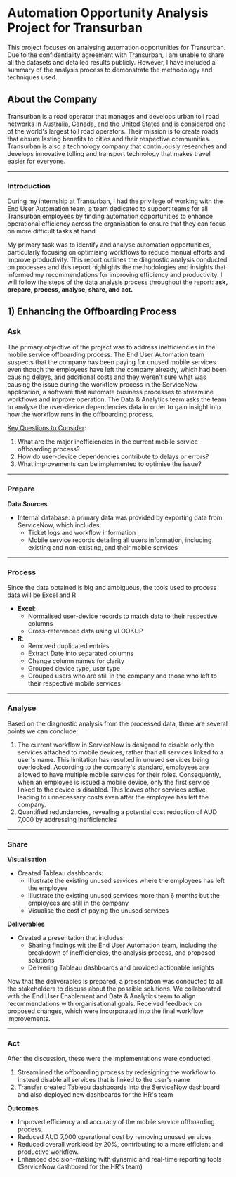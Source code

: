 # Automation Opportunity Analysis Project for Transurban

This project focuses on analysing automation opportunities for Transurban. Due to the confidentiality agreement with Transurban, I am unable to share all the datasets and detailed results publicly. However, I have included a summary of the analysis process to demonstrate the methodology and techniques used.

## About the Company
Transurban is a road operator that manages and develops urban toll road networks in Australia, Canada, and the United States and is considered one of the world's largest toll road operators. Their mission is to create roads that ensure lasting benefits to cities and their respective communities. Transurban is also a technology company that continuously researches and develops innovative tolling and transport technology that makes travel easier for everyone.

---

### Introduction
During my internship at Transurban, I had the privilege of working with the End User Automation team, a team dedicated to support teams for all Transurban employees by finding automation opportunities to enhance operational efficiency across the organisation to ensure that they can focus on more difficult tasks at hand. 

My primary task was to identify and analyse automation opportunities, particularly focusing on optimising workflows to reduce manual efforts and improve productivity. This report outlines the diagnostic analysis conducted on processes and this report highlights the methodologies and insights that informed my recommendations for improving efficiency and productivity. I will follow the steps of the data analysis process throughout the report: **ask, prepare, process, analyse, share, and act.**


## 1) Enhancing the Offboarding Process

### Ask
The primary objective of the project was to address inefficiencies in the mobile service offboarding process. The End User Automation team suspects that the company has been paying for unused mobile services even though the employees have left the company already, which had been causing delays, and additional costs and they weren’t sure what was causing the issue during the workflow process in the ServiceNow application, a software that automate business processes to streamline workflows and improve operation. The Data & Analytics team asks the team to analyse the user-device dependencies data in order to gain insight into how the workflow runs in the offboarding process.

<ins>Key Questions to Consider</ins>:
1. What are the major inefficiencies in the current mobile service offboarding process?
2. How do user-device dependencies contribute to delays or errors?
3. What improvements can be implemented to optimise the issue?
---

### Prepare
**Data Sources**
- Internal database: a primary data was provided by exporting data from ServiceNow, which includes:
  - Ticket logs and workflow information
  - Mobile service records detailing all users information, including existing and non-existing, and their mobile services
---
### Process
Since the data obtained is big and ambiguous, the tools used to process data will be Excel and R
- **Excel**:
  - Normalised user-device records to match data to their respective columns
  - Cross-referenced data using VLOOKUP
- **R**:
  - Removed duplicated entries
  - Extract Date into separated columns
  - Change column names for clarity
  - Grouped device type, user type
  - Grouped users who are still in the company and those who left to their respective mobile services
---
### Analyse
Based on the diagnostic analysis from the processed data, there are several points we can conclude:
1. The current workflow in ServiceNow is designed to disable only the services attached to mobile devices, rather than all services linked to a user's name. This limitation has resulted in unused services being overlooked. According to the company's standard, employees are allowed to have multiple mobile services for their roles. Consequently, when an employee is issued a mobile device, only the first service linked to the device is disabled. This leaves other services active, leading to unnecessary costs even after the employee has left the company.
2. Quantified redundancies, revealing a potential cost reduction of AUD 7,000 by addressing inefficiencies

---
### Share
**Visualisation**
- Created Tableau dashboards:
  - Illustrate the existing unused services where the employees has left the employee
  - Illustrate the existing unused services more than 6 months but the employees are still in the company
  - Visualise the cost of paying the unused services

**Deliverables**
- Created a presentation that includes:
  - Sharing findings wit the End User Automation team, including the breakdown of inefficiencies, the analysis process, and proposed solutions
  - Delivering Tableau dashboards and provided actionable insights

Now that the deliverables is prepared, a presentation was conducted to all the stakeholders to discuss about the possible solutions. We collaborated with the End User Enablement and Data & Analytics team to align recommendations with organisational goals. Received feedback on proposed changes, which were incorporated into the final workflow improvements.

---
### Act
After the discussion, these were the implementations were conducted:
1. Streamlined the offboarding process by redesigning the workflow to instead disable all services that is linked to the user's name
2. Transfer created Tableau dashboards into the ServiceNow dashboard and also deployed new dashboards for the HR's team

**Outcomes**
- Improved efficiency and accuracy of the mobile service offboarding process.
- Reduced AUD 7,000 operational cost by removing unused services
- Reduced overall workload by 20%, contributing to a more efficient and productive workflow.
- Enhanced decision-making with dynamic and real-time reporting tools (ServiceNow dashboard for the HR's team)








